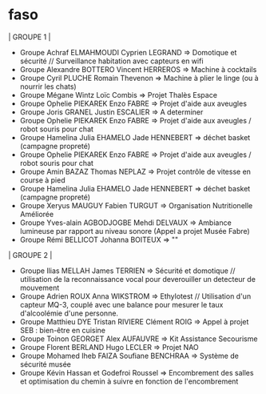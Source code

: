 # faso
| GROUPE 1 |
- Groupe Achraf ELMAHMOUDI Cyprien LEGRAND => Domotique et sécurité // Surveillance habitation avec capteurs en wifi
- Groupe Alexandre BOTTERO Vincent HERREROS => Machine à cocktails
- Groupe Cyril PLUCHE Romain Thevenon => Machine à plier le linge (ou à nourrir les chats)
- Groupe Mégane Wintz Loïc Combis => Projet Thalès Espace
- Groupe Ophelie PIEKAREK Enzo FABRE => Projet d'aide aux aveugles
- Groupe Joris GRANEL Justin ESCALIER => A determiner
- Groupe Ophelie PIEKAREK Enzo FABRE => Projet d'aide aux aveugles / robot souris pour chat
- Groupe Hamelina Julia EHAMELO Jade HENNEBERT => déchet basket (campagne propreté)
- Groupe Ophelie PIEKAREK Enzo FABRE => Projet d'aide aux aveugles / robot souris pour chat
- Groupe Amin BAZAZ Thomas NEPLAZ => Projet contrôle de vitesse en course à pied
- Groupe Hamelina Julia EHAMELO Jade HENNEBERT => déchet basket (campagne propreté)
- Groupe Xeryus MAUGUY Fabien TURGUT => Organisation Nutritionelle Améliorée
- Groupe Yves-alain AGBODJOGBE Mehdi DELVAUX => Ambiance lumineuse par rapport au niveau sonore (Appel a projet Musée Fabre)
- Groupe Rémi BELLICOT Johanna BOITEUX => ""


| GROUPE 2 |
- Groupe Ilias MELLAH James TERRIEN => Sécurité et domotique // utilisation de la reconnaissance vocal pour deverouiller un detecteur de mouvement
- Groupe Adrien ROUX Anna WIKSTROM => Ethylotest // Utilisation d'un capteur MQ-3, couplé avec une balance pour mesurer le taux d'alcoolémie d'une personne.
- Groupe Matthieu DYE Tristan RIVIERE Clément ROIG => Appel à projet SEB : bien-être en cuisine
- Groupe Toinon GEORGET Alex AUFAUVRE => Kit Assistance Secourisme
- Groupe Florent BERLAND Hugo LECLER => Projet NAO
- Groupe Mohamed Iheb FAIZA Soufiane BENCHRAA  => Système de sécurité musée
- Groupe Kévin Hassan et Godefroi Roussel => Encombrement des salles et optimisation du chemin à suivre en fonction de l'encombrement
